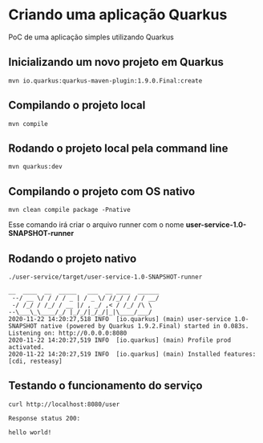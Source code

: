 # Criando uma aplicação Quarkus

PoC de uma aplicação simples utilizando Quarkus

## Inicializando um novo projeto em Quarkus

`mvn io.quarkus:quarkus-maven-plugin:1.9.0.Final:create`

## Compilando o projeto local

`mvn compile`

## Rodando o projeto local pela command line

`mvn quarkus:dev`

## Compilando o projeto com OS nativo

`mvn clean compile package -Pnative`

Esse comando irá criar o arquivo runner com o nome **user-service-1.0-SNAPSHOT-runner**

## Rodando o projeto nativo

`./user-service/target/user-service-1.0-SNAPSHOT-runner`

```
__  ____  __  _____   ___  __ ____  ______
 --/ __ \/ / / / _ | / _ \/ //_/ / / / __/
 -/ /_/ / /_/ / __ |/ , _/ ,< / /_/ /\ \
--\___\_\____/_/ |_/_/|_/_/|_|\____/___/
2020-11-22 14:20:27,518 INFO  [io.quarkus] (main) user-service 1.0-SNAPSHOT native (powered by Quarkus 1.9.2.Final) started in 0.083s. Listening on: http://0.0.0.0:8080
2020-11-22 14:20:27,519 INFO  [io.quarkus] (main) Profile prod activated.
2020-11-22 14:20:27,519 INFO  [io.quarkus] (main) Installed features: [cdi, resteasy]
```

## Testando o funcionamento do serviço

`curl http://localhost:8080/user`

```
Response status 200:

hello world!
```
